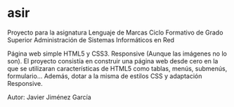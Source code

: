 # asir
Proyecto para la asignatura Lenguaje de Marcas
Ciclo Formativo de Grado Superior
Administración de Sistemas Informáticos en Red

Página web simple HTML5 y CSS3. Responsive (Aunque las imágenes no lo son).
El proyecto consistía en construir una página web desde cero en la que se utilizaran características de HTML5 como tablas, menús, submenús, formulario... Además, dotar a la misma de estilos CSS y adaptación Responsive.

Autor: Javier Jiménez García
